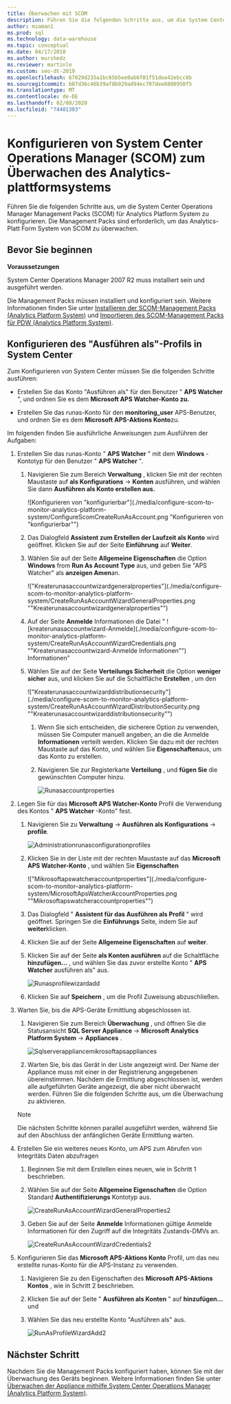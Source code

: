 ```yaml
---
title: Überwachen mit SCOM
description: Führen Sie die folgenden Schritte aus, um die System Center Operations Manager Management Packs (SCOM) für Analytics Platform System zu konfigurieren. Die Management Packs sind erforderlich, um das Analytics-Platt Form System von SCOM zu überwachen.
author: mzaman1
ms.prod: sql
ms.technology: data-warehouse
ms.topic: conceptual
ms.date: 04/17/2018
ms.author: murshedz
ms.reviewer: martinle
ms.custom: seo-dt-2019
ms.openlocfilehash: 67029d235a1bc65b5ee0ab6f01f51dea42ebcc8b
ms.sourcegitcommit: b87d36c46b39af8b929ad94ec707dee8800950f5
ms.translationtype: MT
ms.contentlocale: de-DE
ms.lasthandoff: 02/08/2020
ms.locfileid: "74401303"
---
```

# <a name="configure-system-center-operations-manager-scom-to-monitor-analytics-platform-system"></a>Konfigurieren von System Center Operations Manager (SCOM) zum Überwachen des Analytics-plattformsystems
Führen Sie die folgenden Schritte aus, um die System Center Operations Manager Management Packs (SCOM) für Analytics Platform System zu konfigurieren. Die Management Packs sind erforderlich, um das Analytics-Platt Form System von SCOM zu überwachen.  
  
## <a name="BeforeBegin"></a>Bevor Sie beginnen  
**Voraussetzungen**  
  
System Center Operations Manager 2007 R2 muss installiert sein und ausgeführt werden.  
  
Die Management Packs müssen installiert und konfiguriert sein. Weitere Informationen finden Sie unter [Installieren der SCOM-Management Packs &#40;Analytics Platform System&#41;](install-the-scom-management-packs.md) und [Importieren des SCOM-Management Packs für PDW &#40;Analytics Platform System&#41;](import-the-scom-management-pack-for-pdw.md).  
  
## <a name="ConfigureRunAsProfile"></a>Konfigurieren des "Ausführen als"-Profils in System Center  
Zum Konfigurieren von System Center müssen Sie die folgenden Schritte ausführen:  
  
-   Erstellen Sie das Konto "Ausführen als" für den Benutzer " **APS Watcher** ", und ordnen Sie es dem **Microsoft APS Watcher-Konto zu.**  
  
-   Erstellen Sie das runas-Konto für den **monitoring_user** APS-Benutzer, und ordnen Sie es dem **Microsoft APS-Aktions Konto**zu.  
  
Im folgenden finden Sie ausführliche Anweisungen zum Ausführen der Aufgaben:  
  
1.  Erstellen Sie das runas-Konto " **APS Watcher** " mit dem **Windows** -Kontotyp für den Benutzer " **APS Watcher** ".  
  
    1.  Navigieren Sie zum Bereich **Verwaltung** , klicken Sie mit der rechten Maustaste auf **als Konfigurations** -> **Konten** ausführen, und wählen Sie dann **Ausführen als Konto erstellen aus.**  
  
        ![Konfigurieren von "konfigurierbar"](./media/configure-scom-to-monitor-analytics-platform-system/ConfigureScomCreateRunAsAccount.png "Konfigurieren von "konfigurierbar"")  
  
    2.  Das Dialogfeld **Assistent zum Erstellen der Laufzeit als Konto** wird geöffnet. Klicken Sie auf der Seite **Einführung** auf **Weiter**.  
  
    3.  Wählen Sie auf der Seite **Allgemeine Eigenschaften** die Option **Windows** from **Run As Account Type** aus, und geben Sie "APS Watcher" als **anzeigen Amen**an.  
  
        !["Kreaterunasaccountwizardgeneralproperties"](./media/configure-scom-to-monitor-analytics-platform-system/CreateRunAsAccountWizardGeneralProperties.png ""Kreaterunasaccountwizardgeneralproperties"")  
  
    4.  Auf der Seite **Anmelde** Informationen die Datei " ![kreaterunasaccountwizard-Anmelde](./media/configure-scom-to-monitor-analytics-platform-system/CreateRunAsAccountWizardCredentials.png ""Kreaterunasaccountwizard-Anmelde Informationen"") Informationen"  
  
    5.  Wählen Sie auf der Seite **Verteilungs Sicherheit** die Option **weniger sicher** aus, und klicken Sie auf die Schaltfläche **Erstellen** , um den  
  
        !["Kreaterunasaccountwizarddistributionsecurity"](./media/configure-scom-to-monitor-analytics-platform-system/CreateRunAsAccountWizardDistributionSecurity.png ""Kreaterunasaccountwizarddistributionsecurity"")  
  
        1.  Wenn Sie sich entscheiden, die sicherere Option zu verwenden, müssen Sie Computer manuell angeben, an die die Anmelde **Informationen** verteilt werden. Klicken Sie dazu mit der rechten Maustaste auf das Konto, und wählen Sie **Eigenschaften**aus, um das Konto zu erstellen.  
  
        2.  Navigieren Sie zur Registerkarte **Verteilung** , und **fügen Sie** die gewünschten Computer hinzu.  
  
            ![Runasaccountproperties](./media/configure-scom-to-monitor-analytics-platform-system/RunAsAccountProperties.png "Runasaccountproperties")  
  
2.  Legen Sie für das **Microsoft APS Watcher-Konto** Profil die Verwendung des Kontos " **APS Watcher** -Konto" fest.  
  
    1.  Navigieren Sie zu **Verwaltung** -> **Ausführen als Konfigurations** -> **profile**.  
  
        ![Administrationrunasconfigurationprofiles](./media/configure-scom-to-monitor-analytics-platform-system/AdministrationRunAsConfigurationProfiles.png "Administrationrunasconfigurationprofiles")  
  
    2.  Klicken Sie in der Liste mit der rechten Maustaste auf das **Microsoft APS Watcher-Konto** , und wählen Sie **Eigenschaften**  
  
        !["Mikrosoftapswatcheraccountproperties"](./media/configure-scom-to-monitor-analytics-platform-system/MicrosoftApsWatcherAccountProperties.png ""Mikrosoftapswatcheraccountproperties"")  
  
    3.  Das Dialogfeld " **Assistent für das Ausführen als Profil** " wird geöffnet. Springen Sie die **Einführungs** Seite, indem Sie auf **weiter**klicken.  
  
    4.  Klicken Sie auf der Seite **Allgemeine Eigenschaften** auf **weiter**.  
  
    5.  Klicken Sie auf der Seite **als Konten ausführen** auf die Schaltfläche **hinzufügen...** , und wählen Sie das zuvor erstellte Konto " **APS Watcher** ausführen als" aus.  
  
        ![Runasprofilewizardadd](./media/configure-scom-to-monitor-analytics-platform-system/RunAsProfileWizardAdd.png "Runasprofilewizardadd")  
  
    6.  Klicken Sie auf **Speichern** , um die Profil Zuweisung abzuschließen.  
  
3.  Warten Sie, bis die APS-Geräte Ermittlung abgeschlossen ist.  
  
    1.  Navigieren Sie zum Bereich **Überwachung** , und öffnen Sie die Statusansicht **SQL Server Appliance** -> **Microsoft Analytics Platform System** -> **Appliances** .  
  
        ![Sqlserverappliancemikrosoftapsappliances](./media/configure-scom-to-monitor-analytics-platform-system/SqlServerApplianceMicrosoftApsAppliances.png "Sqlserverappliancemikrosoftapsappliances")  
  
    2.  Warten Sie, bis das Gerät in der Liste angezeigt wird. Der Name der Appliance muss mit einer in der Registrierung angegebenen übereinstimmen. Nachdem die Ermittlung abgeschlossen ist, werden alle aufgeführten Geräte angezeigt, die aber nicht überwacht werden. Führen Sie die folgenden Schritte aus, um die Überwachung zu aktivieren.  
  
    > [!NOTE]  
    > Die nächsten Schritte können parallel ausgeführt werden, während Sie auf den Abschluss der anfänglichen Geräte Ermittlung warten.  
  
4.  Erstellen Sie ein weiteres neues Konto, um APS zum Abrufen von Integritäts Daten abzufragen  
  
    1.  Beginnen Sie mit dem Erstellen eines neuen, wie in Schritt 1 beschrieben.  
  
    2.  Wählen Sie auf der Seite **Allgemeine Eigenschaften** die Option Standard **Authentifizierungs** Kontotyp aus.  
  
        ![CreateRunAsAccountWizardGeneralProperties2](./media/configure-scom-to-monitor-analytics-platform-system/CreateRunAsAccountWizardGeneralProperties2.png "CreateRunAsAccountWizardGeneralProperties2")  
  
    3.  Geben Sie auf der Seite **Anmelde** Informationen gültige Anmelde Informationen für den Zugriff auf die Integritäts Zustands-DMVs an.  
  
        ![CreateRunAsAccountWizardCredentials2](./media/configure-scom-to-monitor-analytics-platform-system/CreateRunAsAccountWizardCredentials2.png "CreateRunAsAccountWizardCredentials2")  
  
5.  Konfigurieren Sie das **Microsoft APS-Aktions Konto** Profil, um das neu erstellte runas-Konto für die APS-Instanz zu verwenden.  
  
    1.  Navigieren Sie zu den Eigenschaften des **Microsoft APS-Aktions Kontos** , wie in Schritt 2 beschrieben.  
  
    2.  Klicken Sie auf der Seite " **Ausführen als Konten** " auf **hinzufügen...** und 
    3.  Wählen Sie das neu erstellte Konto "Ausführen als" aus.  
  
        ![RunAsProfileWizardAdd2](./media/configure-scom-to-monitor-analytics-platform-system/RunAsProfileWizardAdd2.png "RunAsProfileWizardAdd2")  
  
## <a name="next-step"></a>Nächster Schritt  
Nachdem Sie die Management Packs konfiguriert haben, können Sie mit der Überwachung des Geräts beginnen. Weitere Informationen finden Sie unter [Überwachen der Appliance mithilfe System Center Operations Manager &#40;Analytics Platform System&#41;](monitor-the-appliance-by-using-system-center-operations-manager.md).  
  
<!-- MISSING LINKS ## See Also  
[Common Metadata Query Examples &#40;SQL Server PDW&#41;](../sqlpdw/common-metadata-query-examples-sql-server-pdw.md)  -->  
  
